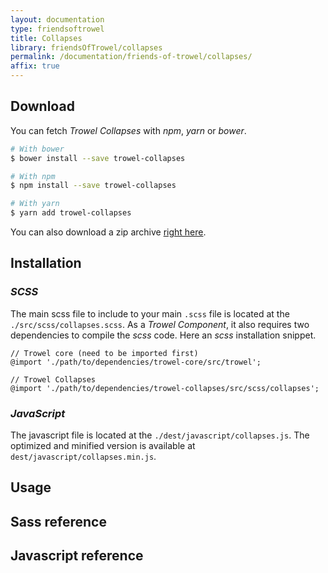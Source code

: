 ```yaml
---
layout: documentation
type: friendsoftrowel
title: Collapses
library: friendsOfTrowel/collapses
permalink: /documentation/friends-of-trowel/collapses/
affix: true
---
```


## Download

You can fetch *Trowel Collapses* with *npm*, *yarn* or *bower*.

```bash
# With bower
$ bower install --save trowel-collapses

# With npm
$ npm install --save trowel-collapses

# With yarn
$ yarn add trowel-collapses
```

You can also download a zip archive [right here](https://github.com/FriendsOfTrowel/Collapses/archive/master.zip).

## Installation

### *SCSS*
The main scss file to include to your main `.scss` file is located at the `./src/scss/collapses.scss`. As a *Trowel Component*, it also requires two dependencies to compile the *scss* code. Here an *scss* installation snippet.

```
// Trowel core (need to be imported first)
@import './path/to/dependencies/trowel-core/src/trowel';

// Trowel Collapses
@import './path/to/dependencies/trowel-collapses/src/scss/collapses';
```

### *JavaScript*
The javascript file is located at the `./dest/javascript/collapses.js`. The optimized and minified version is available at `dest/javascript/collapses.min.js`.

## Usage

## Sass reference

## Javascript reference